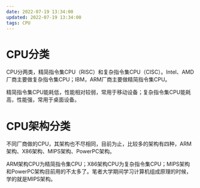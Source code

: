 ```yaml
---
date: 2022-07-19 13:34:00
updated: 2022-07-19 13:34:00
tags: CPU
---
```




# CPU分类

CPU分两类，精简指令集CPU（RISC）和复杂指令集CPU（CISC）。Intel、AMD厂商主要做复杂指令集CPU；IBM，ARM厂商主要做精简指令集CPU。

精简指令集CPU能耗低，性能相对较弱，常用于移动设备；复杂指令集CPU能耗高，性能强，常用于桌面设备。



# CPU架构分类

不同厂商做的CPU，其架构也不尽相同，目前为止，比较多的架构有四种，ARM架构、X86架构、MIPS架构、PowerPC架构。

ARM架构CPU为精简指令集CPU；X86架构CPU为复杂指令集CPU；MIPS架构和PowerPC架构目前用的不太多了。笔者大学期间学习计算机组成原理的时候，学的就是MIPS架构。

<!-- more -->